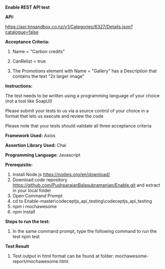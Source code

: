 <b> Enable REST API test </b>

<b> API: </b>

https://api.tmsandbox.co.nz/v1/Categories/6327/Details.json?catalogue=false

<b> Acceptance Criteria: </b>

1. Name = "Carbon credits"

2. CanRelist = true

3. The Promotions element with Name = "Gallery" has a Description that contains the text "2x larger image" 

<b> Instructions: </b>

 The test needs to be written using a programming language of your choice (not a tool like SoapUI)

 Please submit your tests to us via a source control of your choice in a format that lets us execute and review the code

 Please note that your tests should validate all three acceptance criteria

<b> Framework Used:</b>
Axios 

<b> Assertion Library Used: </b>
Chai

<b> Programming Language: </b>
Javascript
 
<b> Prerequisite: </b>
1. Install Node.js https://nodejs.org/en/download/
2. Download code repository https://github.com/PushparajanBalasubramanian/Enable.git and extract in your local folder
3. Open Command Prompt
4. cd to Enable-master\codeceptjs_api_testing\codeceptjs_api_testing
5. npm i mochawesome
6. npm install 


<b> Steps to run the test: </b>
1. In the same command prompt, type the following command to run the test 
npm test

<b> Test Result </b>
1. Test output in html format can be found at folder: mochawesome-report/mochawesome.html

